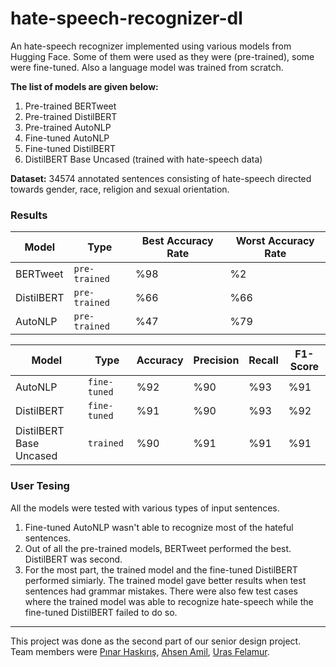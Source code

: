# hate-speech-recognizer-dl
An hate-speech recognizer implemented using various models from Hugging Face. Some of them were used as they were (pre-trained), some were fine-tuned. Also a language model was trained from scratch.

**The list of models are given below:**
1. Pre-trained BERTweet
2. Pre-trained DistilBERT
3. Pre-trained AutoNLP
4. Fine-tuned AutoNLP
5. Fine-tuned DistilBERT
6. DistilBERT Base Uncased (trained with hate-speech data)

**Dataset:** 34574 annotated sentences consisting of hate-speech directed towards gender, race, religion and sexual orientation.

### Results
Model | Type | Best Accuracy Rate | Worst Accuracy Rate
--- | --- | --- | --- 
BERTweet | `pre-trained` | %98 | %2
DistilBERT | `pre-trained` | %66 | %66
AutoNLP |`pre-trained`| %47 | %79


Model | Type | Accuracy | Precision | Recall | F1-Score
--- | --- | --- | --- | --- | ---
AutoNLP | `fine-tuned` | %92 | %90 | %93 | %91
DistilBERT | `fine-tuned` | %91 | %90 | %93 | %92
DistilBERT Base Uncased | `trained` | %90 | %91 | %91 | %91

### User Tesing
All the models were tested with various types of input sentences.
1. Fine-tuned AutoNLP wasn't able to recognize most of the hateful sentences.
2. Out of all the pre-trained models, BERTweet performed the best. DistilBERT was second.
3. For the most part, the trained model and the fine-tuned DistilBERT performed simiarly. The trained model gave better results when test sentences had grammar mistakes. There were also few test cases where the trained model was able to recognize hate-speech while the fine-tuned DistilBERT failed to do so.

------

This project was done as the second part of our senior design project.
Team members were [Pınar Haskırış](https://github.com/pinarhaskiris), [Ahsen Amil](https://github.com/AhsenAmil), [Uras Felamur](https://github.com/urasfelamur).
